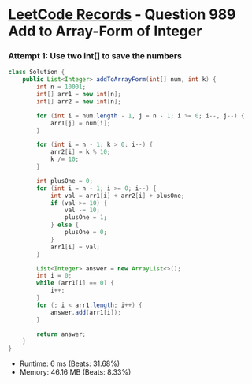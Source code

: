 # [LeetCode Records](../../README.md) - Question 989 Add to Array-Form of Integer

### Attempt 1: Use two int[] to save the numbers
```java
class Solution {
    public List<Integer> addToArrayForm(int[] num, int k) {
        int n = 10001;
        int[] arr1 = new int[n];
        int[] arr2 = new int[n];

        for (int i = num.length - 1, j = n - 1; i >= 0; i--, j--) {
            arr1[j] = num[i];
        }

        for (int i = n - 1; k > 0; i--) {
            arr2[i] = k % 10;
            k /= 10;
        }

        int plusOne = 0;
        for (int i = n - 1; i >= 0; i--) {
            int val = arr1[i] + arr2[i] + plusOne;
            if (val >= 10) {
                val -= 10;
                plusOne = 1;
            } else {
                plusOne = 0;
            }
            arr1[i] = val;
        }

        List<Integer> answer = new ArrayList<>();
        int i = 0;
        while (arr1[i] == 0) {
            i++;
        }
        for (; i < arr1.length; i++) {
            answer.add(arr1[i]);
        }

        return answer;
    }
}
```
- Runtime: 6 ms (Beats: 31.68%)
- Memory: 46.16 MB (Beats: 8.33%)

<br>

